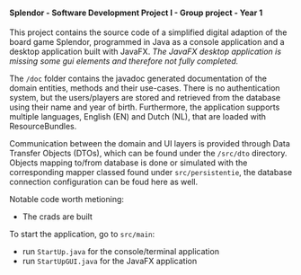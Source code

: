 #### Splendor - Software Development Project I - Group project - Year 1
This project contains the source code of a simplified digital adaption of the board game Splendor, programmed in Java as a console application and a desktop application built with JavaFX. *The JavaFX desktop application is missing some gui elements and therefore not fully completed.*

The `/doc` folder contains the javadoc generated documentation of the domain entities, methods and their use-cases.
There is no authentication system, but the users/players are stored and retrieved from the database using their name and year of birth. Furthermore, the application supports multiple languages, English (EN) and Dutch (NL), that are loaded with ResourceBundles.

Communication between the domain and UI layers is provided through Data Transfer Objects (DTOs), which can be found under the `/src/dto` directory. Objects mapping to/from database is done or simulated with the corresponding mapper classed found under `src/persistentie`, the database connection configuration can be foud here as well.

Notable code worth metioning:
  - The crads are built

To start the application, go to `src/main`:
  -  run `StartUp.java` for the console/terminal application
  -  run `StartUpGUI.java` for the JavaFX application
